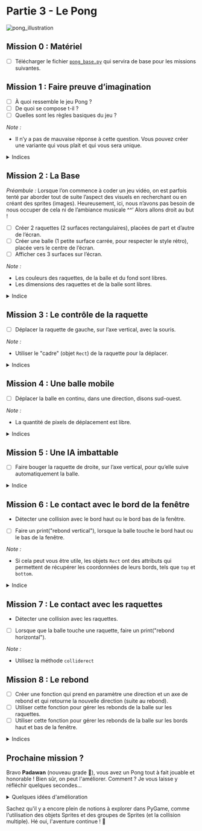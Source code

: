 # Partie 3 - Le Pong

![pong_illustration](https://github.com/FablabMoebius/Game-Series/assets/14202917/892fb9f3-782e-4e7e-85c3-26d88e74e5a7)

## Mission 0 : Matériel
- [ ] Télécharger le fichier [`pong_base.py`](pong_base.py) qui servira de base pour les missions suivantes.

## Mission 1 : Faire preuve d’imagination
- [ ] À quoi ressemble le jeu Pong ?
- [ ] De quoi se compose t-il ?
- [ ] Quelles sont les règles basiques du jeu ?

_Note :_
- Il n’y a pas de mauvaise réponse à cette question. Vous pouvez créer une variante qui vous plait et qui vous sera unique.

<details>
<summary>Indices</summary>

- [page Wikipédia](https://fr.wikipedia.org/wiki/Pong)
- [vidéo Youtube](https://youtu.be/uStS-2nmnig?si=4EL7QbFCgEnADm-r&t=4)
</details>

## Mission 2 : La Base

_Préambule :_
Lorsque l’on commence à coder un jeu vidéo, on est parfois tenté par aborder tout de suite l’aspect des visuels en recherchant
ou en créant des sprites (images).
Heureusement, ici, nous n’avons pas besoin de nous occuper de cela ni de l’ambiance musicale ^^’ Alors allons droit au but !

- [ ] Créer 2 raquettes (2 surfaces rectangulaires), placées de part et d’autre de l’écran.
- [ ] Créer une balle (1 petite surface carrée, pour respecter le style rétro), placée vers le centre de l’écran.
- [ ] Afficher ces 3 surfaces sur l’écran.

_Note :_
- Les couleurs des raquettes, de la balle et du fond sont libres.
- Les dimensions des raquettes et de la balle sont libres.

<details>
<summary>Indice</summary>

Rappel avec l’exemple de la balle:
```python
# en dehors de la boucle
ball_surface = pygame.Surface((width, height))
ball_surface.fill((R, G, B))
ball_rectangle = ball_surface.get_rect(center=(x, y))
# dans la boucle
screen.blit(ball_surface, ball_rectangle)
```
</details>

## Mission 3 : Le contrôle de la raquette
- [ ] Déplacer la raquette de gauche, sur l’axe vertical, avec la souris.

_Note :_
- Utiliser le "cadre" (objet `Rect`) de la raquette pour la déplacer.

<details>
<summary>Indices</summary>

- Pour rappel, `MOUSEMOTION` est l'événement produit lorsque la souris bouge et `mouse.get_pos()` retourne d'un tuple (x, y).
- Exemple pour attribuer une nouvelle position à un objet rectangle : `ball_rectangle.center = (x, y)`
</details>

## Mission 4 : Une balle mobile
- [ ] Déplacer la balle en continu, dans une direction, disons sud-ouest.

_Note :_
- La quantité de pixels de déplacement est libre.
<details>
<summary>Indices</summary>

- Aller dans une direction, c’est faire un déplacement sur l’axe x et sur l’axe y. Par exemple, la direction (1, 1) : si on l’additionne à la position d’une entité, c’est-à-dire x+1 et y+1, elle va aller vers le sud-est.
- Pour déplacer la position de la balle relativement à sa position actuelle, utilisez `ball_rectangle.move_ip(x, y)`
</details>

## Mission 5 : Une IA imbattable
- [ ] Faire bouger la raquette de droite, sur l’axe vertical, pour qu’elle suive automatiquement la balle.

<details>
<summary>Indice</summary>

- Suivre la balle, c’est avoir la même position en y que la balle.
</details>

## Mission 6 : Le contact avec le bord de la fenêtre
- Détecter une collision avec le bord haut ou le bord bas de la fenêtre.
- [ ] Faire un print("rebond vertical"), lorsque la balle touche le bord haut ou le bas de la fenêtre.

_Note :_
- Si cela peut vous être utile, les objets `Rect` ont des attributs qui permettent de récupérer les coordonnées de leurs bords, tels que `top` et `bottom`.

<details>
<summary>Indice</summary>

- Si vous comparez la position de la balle avec un bord tel que `ball_rectangle.top == 0`, 
préférez utiliser `ball_rectangle.top <= 0`, car si la balle se déplace à plus d’un pixel par frame, elle peut passer de l’autre côté du bord sans que la condition soit vraie.
</details>

## Mission 7 : Le contact avec les raquettes

- Détecter une collision avec les raquettes.
- [ ] Lorsque que la balle touche une raquette, faire un print("rebond horizontal").

_Note :_
- Utilisez la méthode `colliderect`

## Mission 8 : Le rebond
- [ ] Créer une fonction qui prend en paramètre une direction et un axe de rebond et qui retourne la nouvelle direction (suite au rebond).
- [ ] Utiliser cette fonction pour gérer les rebonds de la balle sur les raquettes.
- [ ] Utiliser cette fonction pour gérer les rebonds de la balle sur les bords haut et bas de la fenêtre.

<details>
<summary>Indices</summary>

- Quand on lance une balle en avant, que se passe-t-il au rebond sur le sol ? Elle va garder sa trajectoire en avant, mais repart en l'air (au lieu de continuer de tomber à travers le sol).  
  On peut dire qu'au rebond sur le sol, sa valeur en y est inversée, mais son x reste le même.
- Un exemple de fonction :
```python
def bounce(direction, axis):  # direction est un tuple (x, y), axis est une chaine de caractère "x" ou "y"
    if axis == "x":
        return ...  # à compléter
    elif axis == "y":
        return ...  # à compléter
```
</details>

## Prochaine mission ?
Bravo **Padawan** (nouveau grade 💪), vous avez un Pong tout à fait jouable et honorable ! 
Bien sûr, on peut l'améliorer. Comment ? Je vous laisse y réfléchir quelques secondes...
<details>
<summary>Quelques idées d'amélioration</summary>

- compter et afficher un score, 
- augmenter la vitesse de la balle,
- proposer un mode 2 joueurs,
- ajouter les effets sonores,
- ajouter des effets visuels,
- ajouter des pièges sur la carte,
- ajouter des bonus sur la carte,
- pouvoir mettre en pause,
- enregistrer le meilleur score.
</details>

Sachez qu'il y a encore plein de notions à explorer dans PyGame, comme l'utilisation des objets Sprites et des groupes de Sprites (et la collision multiple). 
Hé oui, l'aventure continue ! 🤩
